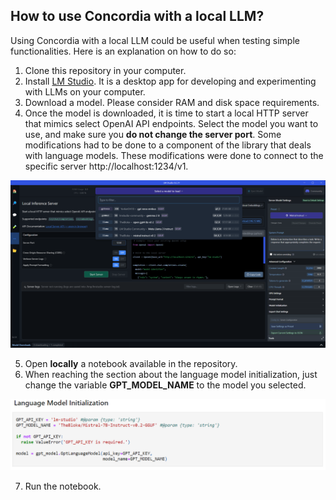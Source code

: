 ## How to use Concordia with a local LLM?
Using Concordia with a local LLM could be useful when testing simple functionalities. Here is an explanation on how to do so:

1. Clone this repository in your computer.
2. Install [LM Studio](https://lmstudio.ai/). It is a desktop app for developing and experimenting with LLMs on your computer.
3. Download a model. Please consider RAM and disk space requirements.
4. Once the model is downloaded, it is time to start a local HTTP server that mimics select OpenAI API endpoints. Select the model you want to use, and make sure you **do not change the server port**. Some modifications had to be done to a component of the library that deals with language models. These modifications were done to connect to the specific server http://localhost:1234/v1.
  <p align = "center">
   <img src="https://github.com/alexgaarciia/ConcordiaSims/blob/main/images/local_server.png" width=900>
  </p>
  
5. Open **locally** a notebook available in the repository.
6. When reaching the section about the language model initialization, just change the variable **GPT_MODEL_NAME** to the model you selected.
  <p align = "center">
     <img src="https://github.com/alexgaarciia/ConcordiaSims/blob/main/images/lm_initialization.png" width=900>
  </p>
  
7. Run the notebook.
